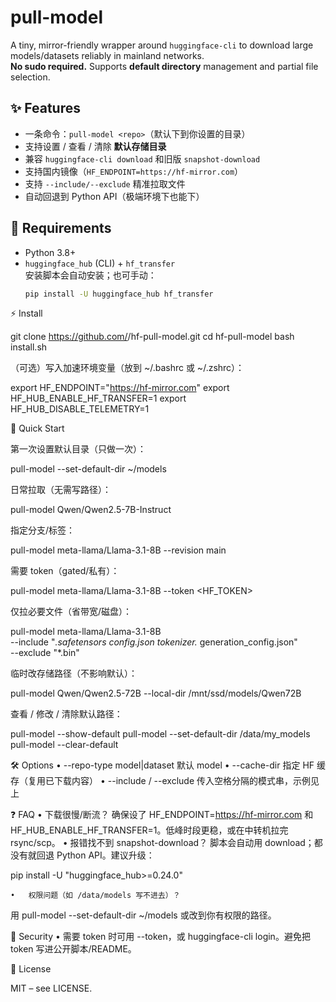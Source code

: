 # pull-model

A tiny, mirror-friendly wrapper around `huggingface-cli` to download large models/datasets reliably in mainland networks.  
**No sudo required.** Supports **default directory** management and partial file selection.

## ✨ Features
- 一条命令：`pull-model <repo>`（默认下到你设置的目录）
- 支持设置 / 查看 / 清除 **默认存储目录**
- 兼容 `huggingface-cli download` 和旧版 `snapshot-download`
- 支持国内镜像（`HF_ENDPOINT=https://hf-mirror.com`）
- 支持 `--include/--exclude` 精准拉取文件
- 自动回退到 Python API（极端环境下也能下）

## 🧩 Requirements
- Python 3.8+
- `huggingface_hub` (CLI) + `hf_transfer`  
  安装脚本会自动安装；也可手动：
  ```bash
  pip install -U huggingface_hub hf_transfer

⚡ Install

git clone https://github.com/<yourname>/hf-pull-model.git
cd hf-pull-model
bash install.sh

（可选）写入加速环境变量（放到 ~/.bashrc 或 ~/.zshrc）：

export HF_ENDPOINT="https://hf-mirror.com"
export HF_HUB_ENABLE_HF_TRANSFER=1
export HF_HUB_DISABLE_TELEMETRY=1

🚀 Quick Start

第一次设置默认目录（只做一次）：

pull-model --set-default-dir ~/models

日常拉取（无需写路径）：

pull-model Qwen/Qwen2.5-7B-Instruct

指定分支/标签：

pull-model meta-llama/Llama-3.1-8B --revision main

需要 token（gated/私有）：

pull-model meta-llama/Llama-3.1-8B --token <HF_TOKEN>

仅拉必要文件（省带宽/磁盘）：

pull-model meta-llama/Llama-3.1-8B \
  --include "*.safetensors config.json tokenizer.* generation_config.json" \
  --exclude "*.bin"

临时改存储路径（不影响默认）：

pull-model Qwen/Qwen2.5-72B --local-dir /mnt/ssd/models/Qwen72B

查看 / 修改 / 清除默认路径：

pull-model --show-default
pull-model --set-default-dir /data/my_models
pull-model --clear-default

🛠 Options
	•	--repo-type model|dataset 默认 model
	•	--cache-dir <path> 指定 HF 缓存（复用已下载内容）
	•	--include / --exclude 传入空格分隔的模式串，示例见上

❓ FAQ
	•	下载很慢/断流？
确保设了 HF_ENDPOINT=https://hf-mirror.com 和 HF_HUB_ENABLE_HF_TRANSFER=1。低峰时段更稳，或在中转机拉完 rsync/scp。
	•	报错找不到 snapshot-download？
脚本会自动用 download；都没有就回退 Python API。建议升级：

pip install -U "huggingface_hub>=0.24.0"


	•	权限问题（如 /data/models 写不进去）？
用 pull-model --set-default-dir ~/models 或改到你有权限的路径。

🔐 Security
	•	需要 token 时可用 --token，或 huggingface-cli login。避免把 token 写进公开脚本/README。

📜 License

MIT – see LICENSE.
